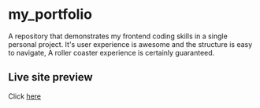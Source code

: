 # my_portfolio
A repository that demonstrates my frontend coding skills in a single personal project. It's user experience is awesome and the structure is easy to navigate, A roller coaster experience is certainly guaranteed.

## Live site preview

 Click [here](https://josh-adey.github.io/my_portfolio/)
